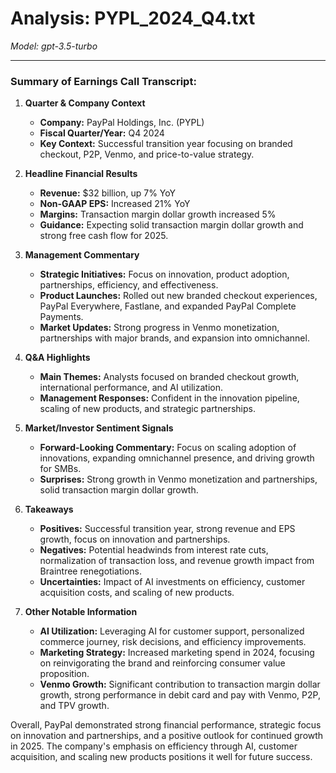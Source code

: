 # Analysis: PYPL_2024_Q4.txt

*Model: gpt-3.5-turbo*

---

### Summary of Earnings Call Transcript:

1. **Quarter & Company Context**
   - **Company:** PayPal Holdings, Inc. (PYPL)
   - **Fiscal Quarter/Year:** Q4 2024
   - **Key Context:** Successful transition year focusing on branded checkout, P2P, Venmo, and price-to-value strategy.

2. **Headline Financial Results**
   - **Revenue:** $32 billion, up 7% YoY
   - **Non-GAAP EPS:** Increased 21% YoY
   - **Margins:** Transaction margin dollar growth increased 5%
   - **Guidance:** Expecting solid transaction margin dollar growth and strong free cash flow for 2025.

3. **Management Commentary**
   - **Strategic Initiatives:** Focus on innovation, product adoption, partnerships, efficiency, and effectiveness.
   - **Product Launches:** Rolled out new branded checkout experiences, PayPal Everywhere, Fastlane, and expanded PayPal Complete Payments.
   - **Market Updates:** Strong progress in Venmo monetization, partnerships with major brands, and expansion into omnichannel.

4. **Q&A Highlights**
   - **Main Themes:** Analysts focused on branded checkout growth, international performance, and AI utilization.
   - **Management Responses:** Confident in the innovation pipeline, scaling of new products, and strategic partnerships.

5. **Market/Investor Sentiment Signals**
   - **Forward-Looking Commentary:** Focus on scaling adoption of innovations, expanding omnichannel presence, and driving growth for SMBs.
   - **Surprises:** Strong growth in Venmo monetization and partnerships, solid transaction margin dollar growth.

6. **Takeaways**
   - **Positives:** Successful transition year, strong revenue and EPS growth, focus on innovation and partnerships.
   - **Negatives:** Potential headwinds from interest rate cuts, normalization of transaction loss, and revenue growth impact from Braintree renegotiations.
   - **Uncertainties:** Impact of AI investments on efficiency, customer acquisition costs, and scaling of new products.

7. **Other Notable Information**
   - **AI Utilization:** Leveraging AI for customer support, personalized commerce journey, risk decisions, and efficiency improvements.
   - **Marketing Strategy:** Increased marketing spend in 2024, focusing on reinvigorating the brand and reinforcing consumer value proposition.
   - **Venmo Growth:** Significant contribution to transaction margin dollar growth, strong performance in debit card and pay with Venmo, P2P, and TPV growth.

Overall, PayPal demonstrated strong financial performance, strategic focus on innovation and partnerships, and a positive outlook for continued growth in 2025. The company's emphasis on efficiency through AI, customer acquisition, and scaling new products positions it well for future success.
